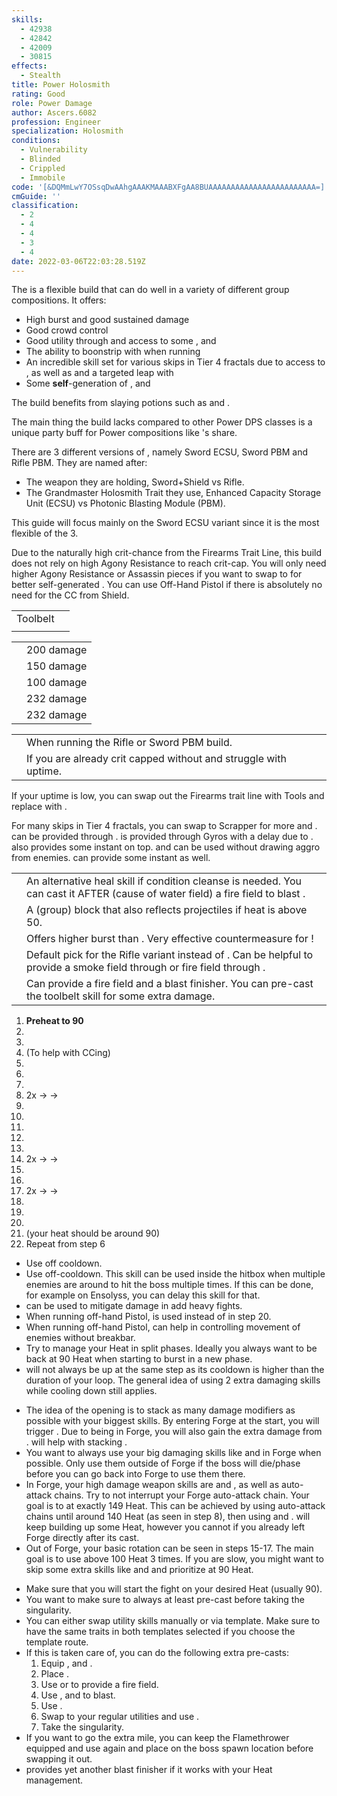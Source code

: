```yaml
---
skills:
  - 42938
  - 42842
  - 42009
  - 30815
effects:
  - Stealth
title: Power Holosmith
rating: Good
role: Power Damage
author: Ascers.6082
profession: Engineer
specialization: Holosmith
conditions:
  - Vulnerability
  - Blinded
  - Crippled
  - Immobile
code: '[&DQMmLwY7OSsqDwAAhgAAAKMAAABXFgAA8BUAAAAAAAAAAAAAAAAAAAAAAAA=]'
cmGuide: ''
classification:
  - 2
  - 4
  - 4
  - 3
  - 4
date: 2022-03-06T22:03:28.519Z
---
```


The <Specialization text="Power Holosmith" name="Holosmith"/> is a flexible build that can do well in a variety of different group compositions.
It offers:

- High burst and good sustained damage
- Good crowd control
- Good utility through <Condition name="Vulnerability"/> and access to some <Condition name="Blinded"/>, <Condition name="Crippled"/> and <Condition name="Immobile"/>
- The ability to boonstrip with <Skill name="Detonate Mine Field"/> when running <Skill name="Throw Mine"/>
- An incredible skill set for various skips in Tier 4 fractals due to access to <Effect name="Stealth"/>, as well as <Effect name="Superspeed"/> and a targeted leap with <Skill name="Jump Shot"/>
- Some **self**-generation of <Boon name="Might"/>, <Boon name="Quickness"/> and <Boon name="Fury"/>

The build benefits from slaying potions such as <Item name="Powerful Potion of slaying scarlets armies"/> and <Item name="Impact" type="Sigil"/>.

The main thing the build lacks compared to other Power DPS classes is a unique party buff for Power compositions like <Specialization text="Power Dragonhunter" name="Dragonhunter"/>'s <Skill name="Bane Signet"/> share.

There are 3 different versions of <Specialization text="Power Holosmith" name="Holosmith"/>, namely Sword ECSU, Sword PBM and Rifle PBM. They are named after:

- The weapon they are holding, Sword+Shield vs Rifle.
- The Grandmaster Holosmith Trait they use, Enhanced Capacity Storage Unit (ECSU) vs Photonic Blasting Module (PBM).

This guide will focus mainly on the Sword ECSU variant since it is the most flexible of the 3.

<Divider text="Equipment"/>

<CharacterWithAr> 
<Character title="150 Agony Resistance" gear={{
    "profession": "Engineer",
    "weight": "Medium",
    "gear": [
      "Berserker",
      "Berserker",
      "Berserker",
      "Berserker",
      "Berserker",
      "Berserker",
      "Berserker",
      "Berserker",
      "Berserker",
      "Berserker",
      "Berserker",
      "Berserker",
      "Berserker",
      "Berserker"
    ],
    "attributes": {
      "Health": 15922,
      "Armor": 2343,
      "Power": 3496,
      "Precision": 2286,
      "Toughness": 1225,
      "Vitality": 1000,
      "Ferocity": 1756,
      "Condition Damage": 750,
      "Expertise": 0,
      "Concentration": 225,
      "Healing Power": 0,
      "Agony Resistance": 150,
      "Condition Duration": 0,
      "Boon Duration": 0.15,
      "Critical Chance": 1.1123809523809524,
      "Critical Damage": 2.6706666666666666,
      "Bleeding Duration": 0.33,
      "Effective Power": 30616.976963743986,
      "Power DPS": 42677.49580621996,
      "Burning Damage": 355.421875,
      "Burning Stacks": 4,
      "Burning DPS": 1421.6875,
      "Bleeding Damage": 96.3125,
      "Bleeding Stacks": 15.561,
      "Bleeding DPS": 1498.7188125,
      "Poison Damage": 112.84375,
      "Poison Stacks": 2,
      "Poison DPS": 225.6875,
      "Torment Damage": 142.74375,
      "Torment Stacks": 0,
      "Torment DPS": 0,
      "Confusion Damage": 96.3125,
      "Confusion Stacks": 0,
      "Confusion DPS": 0,
      "Damage": 45823.58961871996,
      "Effective Health": 51294713.25,
      "Survivability": 26077.637646161667,
      "Effective Healing": 390,
      "Healing": 390
    },
    "runeId": 24836,
    "runeName": "Scholar",
    "infusions": [
      37131, 37131, 37131, 37131, 37131, 37131, 37131,
      37131, 37131, 37131, 37131, 37131, 37131, 37131,
      37131, 37131, 37131, 37131
    ],
    "weapons": {
      "weapon1MainType": "Sword",
      "weapon1MainSigil1": "Force",
      "weapon1OffType": "Shield",
      "weapon1OffSigil": "Impact"
    },
    "consumables": {
      "foodId": 91805,
      "utility": "Superior Sharpening Stone",
      "infusion": "Mighty +9 Agony Infusion"
    },
    "skills": {
      "heal": "A.E.D",
      "utility1": "Grenade Kit",
      "utility2": "Rifle Turret",
      "utility3": "Laser Disk",
      "elite": "Prime Light Beam"
    },
    "assumedBuffs": [{"id": "Might", "type": "Boon"}, {"id": "Fury", "type": "Boon"}, {"gw2id": 1786, "type": "Trait"}, {"gw2id": 12497, "type": "Skill"}]
}}>

Due to the naturally high crit-chance from the Firearms Trait Line, this build does not rely on high Agony Resistance to reach crit-cap. You will only need higher Agony Resistance or Assassin pieces if you want to swap to <Trait name="Sanguine Array"/> for better self-generated <Boon name="Might"/>. You can use Off-Hand Pistol if there is absolutely no need for the CC from Shield.

</Character>
</CharacterWithAr>

<Divider text="Build"/>

<Grid>
<GridItem sm="7">
<Traits traits1Id="38" traits1="Firearms" traits1SelectedIds="1914,1923,526" traits2Id="6" traits2="Explosives" traits2SelectedIds="1882,1892,1947" traits3Id="57" traits3="Holosmith" traits3SelectedIds="2106,2152,2137"/>

</GridItem>

<GridItem sm="5">
<Card title="Additional Skills">

|                                           |                                                                                                                                                                                                               |
| ----------------------------------------- | ------------------------------------------------------------------------------------------------------------------------------------------------------------------------------------------------------------- |
| Toolbelt                                  | <Skill id="21661" size="big" disableText/><Skill id="6172" size="big" disableText/><Skill id="6178" size="big" disableText/><Skill id="42163" size="big" disableText/>                                        |
| <Skill id="6020" size="big" disableText/> | <Skill id="5806" size="big" disableText/><Skill id="5807" size="big" disableText/><Skill id="5808" size="big" disableText/><Skill id="5809" size="big" disableText/><Skill id="5810" size="big" disableText/> |

</Card>

<Card title="CC skills">

|                                    |            |
| ---------------------------------- | ---------- |
| <Skill id="21661"/>                | 200 damage |
| <Skill name="Magnetic Inversion"/> | 150 damage |
| <Skill id="6057"/>                 | 100 damage |
| <Skill id="42009"/>                | 232 damage |
| <Skill id="42521"/>                | 232 damage |

</Card>

</GridItem>
</Grid>

<Grid>

<GridItem sm="7">
<Card title="Situational Traits">

|                                                                 |                                                                                                                    |
| --------------------------------------------------------------- | ------------------------------------------------------------------------------------------------------------------ |
| <Trait name="Photonic Blasting Module" size="big" disableText/> | When running the Rifle or Sword PBM build.                                                                         |
| <Trait name="Sanguine Array" size="big" disableText/>           | If you are already crit capped without <Trait name="High Caliber"/> and struggle with <Boon name="Might"/> uptime. |

<Traits traits1Id="21" traits1="Tools" traits1SelectedIds="532,512,1856" unembossed/>

If your <Boon name="Quickness"/> uptime is low, you can swap out the Firearms trait line with Tools and replace <Skill id="5805"/> with <Skill id="43739"/>.

<Traits traits1="Scrapper" traits1Selected="Gyroscopic Acceleration" unembossed />

For many skips in Tier 4 fractals, you can swap to Scrapper for more <Effect name="Stealth"/> and <Effect name="Superspeed"/>. <Effect name="Stealth"/> can be provided through <Skill name="Sneak Gyro"/>. <Effect name="Superspeed"/> is provided through Gyros with a delay due to <Trait name="Gyroscopic Acceleration"/>. <Skill name="Medic Gyro"/> also provides some instant <Effect name="Superspeed"/> on top. <Skill name="Bulwark Gyro"/> and <Skill name="Purge Gyro"/> can be used without drawing aggro from enemies. <Skill name="Bypass Coating"/> can provide some instant <Effect name="Superspeed"/> as well.
</Card>
</GridItem>

<GridItem sm="5">
<Card title="Situational Skills">

|                                                     |                                                                                                                                                                                                         |
| --------------------------------------------------- | ------------------------------------------------------------------------------------------------------------------------------------------------------------------------------------------------------- |
| <Skill id="5857" size="big" disableText/>           | An alternative heal skill if condition cleanse is needed. You can cast it AFTER (cause of water field) a fire field to blast <Boon name="might"/>.                                                      |
| <Skill id="43739" size="big" disableText/>          | A (group) block that also reflects projectiles if heat is above 50.                                                                                                                                     |
| <Skill id="30337" size="big" disableText/>          | Offers higher burst than <Skill id="5818"/>. Very effective countermeasure for <Instability name="No Pain, No Gain"/>!                                                                                  |
| <Skill name="Bomb Kit" size="big" disableText/>     | Default pick for the Rifle variant instead of <Skill name="Rifle Turret"/>. Can be helpful to provide a smoke field through <Skill name="Smoke Bomb"/> or fire field through <Skill name="Fire Bomb"/>. |
| <Skill name="Flamethrower" size="big" disableText/> | Can provide a fire field and a blast finisher. You can pre-cast the toolbelt skill <Skill name="Incendiary Ammo"/> for some extra damage.                                                               |

</Card>

</GridItem>
</Grid>

<Divider text="Rotation/Skill Usage"/>

<Grid>
<GridItem sm="6">
<Card title="Rotation">

1.  **Preheat to 90**
2.  <Skill name="Laser Disk" profession="Engineer"/>
3.  <Skill name="engage Photon Forge" profession="Engineer"/>
4.  <Skill name="Prime light beam" profession="Engineer"/> (To help with CCing)
5.  <Skill name="Grenade Barrage" profession="Engineer"/>
6.  <Skill name="Corona Burst" profession="Engineer"/>
7.  <Skill name="Photon Blitz" profession="Engineer"/>
8.  2x <Skill name="Light Strike" profession="Engineer"/> -> <Skill name="Bright Slash" profession="Engineer"/> -> <Skill name="Flash Cutter" profession="Engineer"/>
9.  <Skill name="Corona Burst" profession="Engineer"/>
10. <Skill name="Deactivate Photon Forge" profession="Engineer"/>
11. <Skill name="Refraction Cutter" profession="Engineer"/>
12. <Skill name="Shrapnel Grenade" profession="Engineer"/>
13. <Skill name="Poison Grenade" profession="Engineer"/>
14. 2x <Skill name="Sun Edge" profession="Engineer"/> -> <Skill name="Sun Ripper" profession="Engineer"/> -> <Skill name="Gleam Saber" profession="Engineer"/>
15. <Skill name="Refraction Cutter" profession="Engineer"/>
16. <Skill name="Shrapnel Grenade" profession="Engineer"/>
17. 2x <Skill name="Sun Edge" profession="Engineer"/> -> <Skill name="Sun Ripper" profession="Engineer"/> -> <Skill name="Gleam Saber" profession="Engineer"/>
18. <Skill name="Refraction Cutter" profession="Engineer"/>
19. <Skill name="Shrapnel Grenade" profession="Engineer"/>
20. <Skill name="Freeze Grenade" profession="Engineer"/>
21. <Skill name="engage Photon Forge" profession="Engineer"/> (your heat should be around 90)
22. Repeat from step 6

</Card>
<Card title="Notes">

- Use <Skill id="6178"/> off cooldown.
- Use <Skill id="42163"/> off-cooldown. This skill can be used inside the hitbox when multiple enemies are around to hit the boss multiple times. If this can be done, for example on Ensolyss, you can delay this skill for that.
- <Skill id="5808"/> can be used to mitigate damage in add heavy fights.
- When running off-hand Pistol, <Skill name="Blowtorch"/> is used instead of <Skill name="Freeze Grenade"/> in step 20.
- When running off-hand Pistol, <Skill id="5830"/> can help in controlling movement of enemies without breakbar.
- Try to manage your Heat in split phases. Ideally you always want to be back at 90 Heat when starting to burst in a new phase.
- <Skill name="Poison Grenade" profession="Engineer"/> will not always be up at the same step as its cooldown is higher than the duration of your loop. The general idea of using 2 extra damaging skills while cooling down still applies.

</Card>

</GridItem>
<GridItem sm="6">

<Card title="Rotation Explanation">

- The idea of the opening is to stack as many damage modifiers as possible with your biggest skills. By entering Forge at the start, you will trigger <Trait name="Solar Focusing Lens"/>. Due to being in Forge, you will also gain the extra damage from <Trait name="Lasers Edge"/>. <Skill name="Grenade Barrage"/> will help with stacking <Trait name="Explosive Temper"/>.
- You want to always use your big damaging skills like <Skill name="Laser Disk"/> and <Skill name="Prime Light Beam"/> in Forge when possible. Only use them outside of Forge if the boss will die/phase before you can go back into Forge to use them there.
- In Forge, your high damage weapon skills are <Skill name="Corona Burst"/> and <Skill name="Photon Blitz"/>, as well as auto-attack chains. Try to not interrupt your Forge auto-attack chain. Your goal is to <Skill name="Deactivate Photon forge"/> at exactly 149 Heat. This can be achieved by using auto-attack chains until around 140 Heat (as seen in step 8), then using <Skill name="Corona Burst"/> and <Skill name="Deactivate Photon forge"/>. <Skill name="Corona Burst"/> will keep building up some Heat, however you cannot <Skill id="44386"/> if you already left Forge directly after its cast.
- Out of Forge, your basic rotation can be seen in steps 15-17. The main goal is to use <Skill name="Refraction Cutter"/> above 100 Heat 3 times. If you are slow, you might want to skip some extra skills like <Skill name="Poison Grenade"/> and <Skill name="Freeze Grenade"/> and prioritize <Skill name="Engage Photon Forge"/> at 90 Heat.

</Card>

<Card title="Pre-Casting">

- Make sure that you will start the fight on your desired Heat (usually 90).
- You want to make sure to always at least pre-cast <Skill name="Laser Disk"/> before taking the singularity.
- You can either swap utility skills manually or via template. Make sure to have the same traits in both templates selected if you choose the template route.
- If this is taken care of, you can do the following extra pre-casts:
  1. Equip <Skill name="Thumper Turret"/>, <Skill name="Bomb Kit"/> and <Skill name="Flamethrower"/>.
  2. Place <Skill name="Big Ol Bomb"/>.
  3. Use <Skill name="Fire Bomb"/> or <Skill name="Napalm"/> to provide a fire field.
  4. Use <Skill name="Rumble"/>, <Skill name="Flame Blast"/> and <Skill name="Magnetic Inversion"/> to blast.
  5. Use <Skill name="Incendiary Ammo"/>.
  6. Swap to your regular utilities and use <Skill name="Laser Disk"/>.
  7. Take the singularity.
- If you want to go the extra mile, you can keep the Flamethrower equipped and use <Skill name="Incendiary Ammo"/> again and place <Skill name="Napalm"/> on the boss spawn location before swapping it out.
- <Skill name="Holographic Shockwave"/> provides yet another blast finisher if it works with your Heat management.

</Card>

</GridItem>
</Grid>
